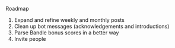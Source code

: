 Roadmap
1. Expand and refine weekly and monthly posts
2. Clean up bot messages (acknowledgements and introductions)
3. Parse Bandle bonus scores in a better way 
4. Invite people
